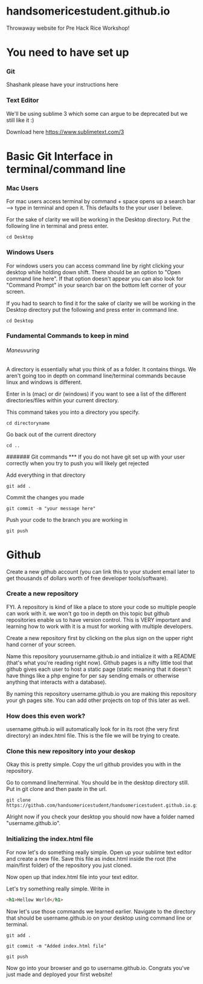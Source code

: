 # handsomericestudent.github.io
Throwaway website for Pre Hack Rice Workshop!

# You need to have set up
### Git 
Shashank please have your instructions here 

### Text Editor
We'll be using sublime 3 which some can argue to be deprecated but we still like it :)

Download here https://www.sublimetext.com/3

# Basic Git Interface in terminal/command line 

### Mac Users 
For mac users access terminal by command + space opens up a search bar --> type in terminal and open it. This defaults to the your user I believe. 

For the sake of clarity we will be working in the Desktop directory. Put the following line in terminal and press enter.
```
cd Desktop
```

### Windows Users
For windows users you can access command line by right clicking your desktop while holding down shift. There should be an option to "Open command line here". If that option doesn't appear you can also look for "Command Prompt" in your search bar on the bottom left corner of your screen.

If you had to search to find it for the sake of clarity we will be working in the Desktop directory put the following and press enter in command line.
```
cd Desktop
```

### Fundamental Commands to keep in mind

###### Maneuvuring 
A directory is essentially what you think of as a folder. It contains things. We aren't going too in depth on command line/terminal commands because linux and windows is different.

Enter in ls (mac) or dir (windows) if you want to see a list of the different directories/files within your current directory.

This command takes you into a directory you specify. 
```
cd directoryname
```

Go back out of the current directory
```
cd .. 
```

####### Git commands
*** If you do not have git set up with your user correctly when you try to push you will likely get rejected

Add everything in that directory
```
git add . 
```

Commit the changes you made 
```
git commit -m "your message here"
```

Push your code to the branch you are working in
```
git push 
```
# Github 
Create a new github account (you can link this to your student email later to get thousands of dollars worth of free developer tools/software). 

### Create a new repository
FYI. A repository is kind of like a place to store your code so multiple people can work with it. we won't go too in depth on this topic but github repositories enable us to have version control. This is VERY important and learning how to work with it is a must for working with multiple developers.


Create a new repository first by clicking on the plus sign on the upper right hand corner of your screen.

Name this repository yourusername.github.io and initialize it with a README (that's what you're reading right now). Github pages is a nifty little tool that github gives each user to host a static page (static meaning that it doesn't have things like a php engine for per say sending emails or otherwise anything that interacts with a database). 

By naming this repository username.github.io you are making this repository your gh pages site. You can add other projects on top of this later as well. 

### How does this even work?
username.github.io will automatically look for in its root (the very first directory) an index.html file. This is the file we will be trying to create.

### Clone this new repository into your deskop
Okay this is pretty simple. Copy the url github provides you with in the repository. 

Go to command line/terminal. You should be in the desktop directory still. Put in git clone and then paste in the url.
```
git clone https://github.com/handsomericestudent/handsomericestudent.github.io.git
```

Alright now if you check your desktop you should now have a folder named "username.github.io".

### Initializing the index.html file 
For now let's do something really simple. Open up your sublime text editor and create a new file. Save this file as index.html inside the root (the main/first folder) of the repository you just cloned. 

Now open up that index.html file into your text editor.

Let's try something really simple. Write in 
```html
<h1>Hellow World</h1>
```

Now let's use those commands we learned earlier. Navigate to the directory that should be username.github.io on your desktop using command line or terminal.

```
git add .
```

```
git commit -m "Added index.html file"
```

```
git push
```

Now go into your browser and go to username.github.io. Congrats you've just made and deployed your first website!
